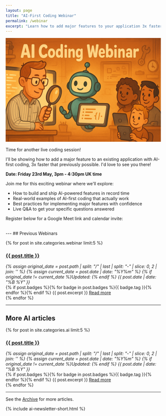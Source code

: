 ```yaml
---
layout: page
title: "AI-First Coding Webinar"
permalink: /webinar
excerpt: "Learn how to add major features to your application 3x faster with AI-first coding."
---
```


![ai coding webinar](/assets/img/ai-coding-webinar.png)

Time for another live coding session!

I'll be showing how to add a major feature to an existing application with AI-first coding, 3x faster that previously possible. I'd love to see you there!

**Date: Friday 23rd May, 3pm - 4:30pm UK time**

Join me for this exciting webinar where we'll explore:
- How to build and ship AI-powered features in record time
- Real-world examples of AI-first coding that actually work
- Best practices for implementing major features with confidence
- Live Q&A to get your specific questions answered

Register below for a Google Meet link and calendar invite:

<div class="rm-area-embed-webinar"></div>

<br>
---
## Previous Webinars

{% for post in site.categories.webinar limit:5 %}
   <div class="post-preview py-4">
   <h3><a href="{{ site.baseurl }}{{ post.url }}">{{ post.title }}</a></h3>

   <div style='font-style: italic' class="pb-1 post-date">
   {% assign original_date = post.path | split: "/" | last | split: "-" | slice: 0, 2 | join: '' %}
   {% assign current_date = post.date | date: "%Y%m" %}
   {% if original_date != current_date %}Updated: {% endif %}
   {{ post.date | date: "%B %Y" }}
   </div>
   {% if post.badges %}{% for badge in post.badges %}<span class="badge badge-{{ badge.type }}">{{ badge.tag }}</span>{% endfor %}{% endif %}
   {{ post.excerpt }}
   <a class='underline' href="{{ site.baseurl }}{{ post.url }}">Read more</a>
   </div>
{% endfor %}

---
## More AI articles
{% for post in site.categories.ai limit:5 %}
   <div class="post-preview py-4">
   <h3><a href="{{ site.baseurl }}{{ post.url }}">{{ post.title }}</a></h3>

   <div style='font-style: italic' class="pb-1 post-date">
   {% assign original_date = post.path | split: "/" | last | split: "-" | slice: 0, 2 | join: '' %}
   {% assign current_date = post.date | date: "%Y%m" %}
   {% if original_date != current_date %}Updated: {% endif %}
   {{ post.date | date: "%B %Y" }}
   </div>
   {% if post.badges %}{% for badge in post.badges %}<span class="badge badge-{{ badge.type }}">{{ badge.tag }}</span>{% endfor %}{% endif %}
   {{ post.excerpt }}
   <a class='underline' href="{{ site.baseurl }}{{ post.url }}">Read more</a>
   </div>
{% endfor %}

---
See the <a href="{{ site.baseurl }}/all/">Archive</a> for more articles. 

{% include ai-newsletter-short.html %}